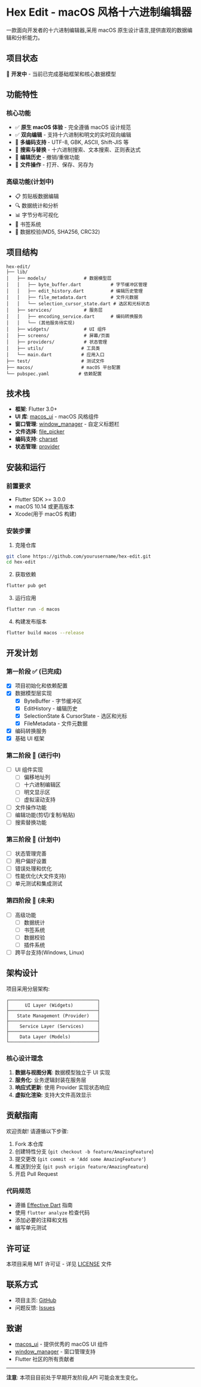 # Hex Edit - macOS 风格十六进制编辑器

一款面向开发者的十六进制编辑器,采用 macOS 原生设计语言,提供直观的数据编辑和分析能力。

## 项目状态

🚧 **开发中** - 当前已完成基础框架和核心数据模型

## 功能特性

### 核心功能
- ✅ **原生 macOS 体验** - 完全遵循 macOS 设计规范
- ✅ **双向编辑** - 支持十六进制和明文的实时双向编辑
- 🚧 **多编码支持** - UTF-8, GBK, ASCII, Shift-JIS 等
- 🚧 **搜索与替换** - 十六进制搜索、文本搜索、正则表达式
- 🚧 **编辑历史** - 撤销/重做功能
- 🚧 **文件操作** - 打开、保存、另存为

### 高级功能(计划中)
- 📋 剪贴板数据编辑
- 🔍 数据统计和分析
- 📊 字节分布可视化
- 🔖 书签系统
- 🔐 数据校验(MD5, SHA256, CRC32)

## 项目结构

```
hex-edit/
├── lib/
│   ├── models/              # 数据模型层
│   │   ├── byte_buffer.dart           # 字节缓冲区管理
│   │   ├── edit_history.dart          # 编辑历史管理
│   │   ├── file_metadata.dart         # 文件元数据
│   │   └── selection_cursor_state.dart # 选区和光标状态
│   ├── services/            # 服务层
│   │   ├── encoding_service.dart      # 编码转换服务
│   │   └── (其他服务待实现)
│   ├── widgets/             # UI 组件
│   ├── screens/             # 屏幕/页面
│   ├── providers/           # 状态管理
│   ├── utils/              # 工具类
│   └── main.dart           # 应用入口
├── test/                   # 测试文件
├── macos/                  # macOS 平台配置
└── pubspec.yaml           # 依赖配置
```

## 技术栈

- **框架**: Flutter 3.0+
- **UI 库**: [macos_ui](https://pub.dev/packages/macos_ui) - macOS 风格组件
- **窗口管理**: [window_manager](https://pub.dev/packages/window_manager) - 自定义标题栏
- **文件选择**: [file_picker](https://pub.dev/packages/file_picker)
- **编码支持**: [charset](https://pub.dev/packages/charset)
- **状态管理**: [provider](https://pub.dev/packages/provider)

## 安装和运行

### 前置要求

- Flutter SDK >= 3.0.0
- macOS 10.14 或更高版本
- Xcode(用于 macOS 构建)

### 安装步骤

1. 克隆仓库
```bash
git clone https://github.com/yourusername/hex-edit.git
cd hex-edit
```

2. 获取依赖
```bash
flutter pub get
```

3. 运行应用
```bash
flutter run -d macos
```

4. 构建发布版本
```bash
flutter build macos --release
```

## 开发计划

### 第一阶段 ✅ (已完成)
- [x] 项目初始化和依赖配置
- [x] 数据模型层实现
  - [x] ByteBuffer - 字节缓冲区
  - [x] EditHistory - 编辑历史
  - [x] SelectionState & CursorState - 选区和光标
  - [x] FileMetadata - 文件元数据
- [x] 编码转换服务
- [x] 基础 UI 框架

### 第二阶段 🚧 (进行中)
- [ ] UI 组件实现
  - [ ] 偏移地址列
  - [ ] 十六进制编辑区
  - [ ] 明文显示区
  - [ ] 虚拟滚动支持
- [ ] 文件操作功能
- [ ] 编辑功能(剪切/复制/粘贴)
- [ ] 搜索替换功能

### 第三阶段 📅 (计划中)
- [ ] 状态管理完善
- [ ] 用户偏好设置
- [ ] 错误处理和优化
- [ ] 性能优化(大文件支持)
- [ ] 单元测试和集成测试

### 第四阶段 📅 (未来)
- [ ] 高级功能
  - [ ] 数据统计
  - [ ] 书签系统
  - [ ] 数据校验
  - [ ] 插件系统
- [ ] 跨平台支持(Windows, Linux)

## 架构设计

项目采用分层架构:

```
┌─────────────────────────────────┐
│      UI Layer (Widgets)         │
├─────────────────────────────────┤
│   State Management (Provider)   │
├─────────────────────────────────┤
│    Service Layer (Services)     │
├─────────────────────────────────┤
│    Data Layer (Models)          │
└─────────────────────────────────┘
```

### 核心设计理念

1. **数据与视图分离**: 数据模型独立于 UI 实现
2. **服务化**: 业务逻辑封装在服务层
3. **响应式更新**: 使用 Provider 实现状态响应
4. **虚拟化渲染**: 支持大文件高效显示

## 贡献指南

欢迎贡献! 请遵循以下步骤:

1. Fork 本仓库
2. 创建特性分支 (`git checkout -b feature/AmazingFeature`)
3. 提交更改 (`git commit -m 'Add some AmazingFeature'`)
4. 推送到分支 (`git push origin feature/AmazingFeature`)
5. 开启 Pull Request

### 代码规范

- 遵循 [Effective Dart](https://dart.dev/guides/language/effective-dart) 指南
- 使用 `flutter analyze` 检查代码
- 添加必要的注释和文档
- 编写单元测试

## 许可证

本项目采用 MIT 许可证 - 详见 [LICENSE](LICENSE) 文件

## 联系方式

- 项目主页: [GitHub](https://github.com/yourusername/hex-edit)
- 问题反馈: [Issues](https://github.com/yourusername/hex-edit/issues)

## 致谢

- [macos_ui](https://pub.dev/packages/macos_ui) - 提供优秀的 macOS UI 组件
- [window_manager](https://pub.dev/packages/window_manager) - 窗口管理支持
- Flutter 社区的所有贡献者

---

**注意**: 本项目目前处于早期开发阶段,API 可能会发生变化。
